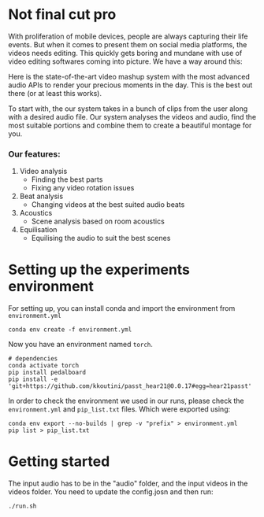# Not final cut pro

With proliferation of mobile devices, people are always capturing their life events. But when it comes to present them on social media platforms, the videos needs editing. This quickly gets boring and mundane with use of video editing softwares coming into picture. We have a way around this: 

Here is the state-of-the-art video mashup system with the most advanced audio APIs to render your precious moments in the day. This is the best out there (or at least this works).

To start with, the our system takes in a bunch of clips from the user along with a desired audio file. Our system analyses the videos and audio, find the most suitable portions and combine them to create a beautiful montage for you. 

### Our features:
1. Video analysis 
    - Finding the best parts
    - Fixing any video rotation issues
2. Beat analysis
    - Changing videos at the best suited audio beats
3. Acoustics
    - Scene analysis based on room acoustics
4. Equilisation
    - Equilising the audio to suit the best scenes


# Setting up the experiments environment

For setting up, you can install conda and import the environment from `environment.yml`
```shell
conda env create -f environment.yml
```
Now you have an environment named `torch`. 
```shell
# dependencies
conda activate torch
pip install pedalboard
pip install -e 'git+https://github.com/kkoutini/passt_hear21@0.0.17#egg=hear21passt' 
```

In order to check the environment we used in our runs, please check the `environment.yml` and `pip_list.txt` files.
 Which were exported using:
```shell
conda env export --no-builds | grep -v "prefix" > environment.yml
pip list > pip_list.txt
```

# Getting started 
The input audio has to be in the "audio" folder, and the input videos in the videos folder. You need to update the config.josn and then run:
```shell
./run.sh
```
